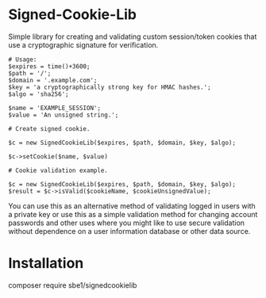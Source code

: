 # Signed-Cookie-Lib
Simple library for creating and validating custom session/token cookies that use a cryptographic signature for verification.

```
# Usage:
$expires = time()+3600;
$path = '/';
$domain = '.example.com';
$key = 'a cryptographically strong key for HMAC hashes.';
$algo = 'sha256';

$name = 'EXAMPLE_SESSION';
$value = 'An unsigned string.';

# Create signed cookie.

$c = new SignedCookieLib($expires, $path, $domain, $key, $algo);

$c->setCookie($name, $value)
```
```
# Cookie validation example.

$c = new SignedCookieLib($expires, $path, $domain, $key, $algo);
$result = $c->isValid($cookieName, $cookieUnsignedValue);
```
You can use this as an alternative method of validating logged in users with a private key or use this as a simple validation method for changing account passwords and other uses where you might like to use secure validation without dependence on a user information database or other data source.

# Installation

composer require sbe1/signedcookielib
